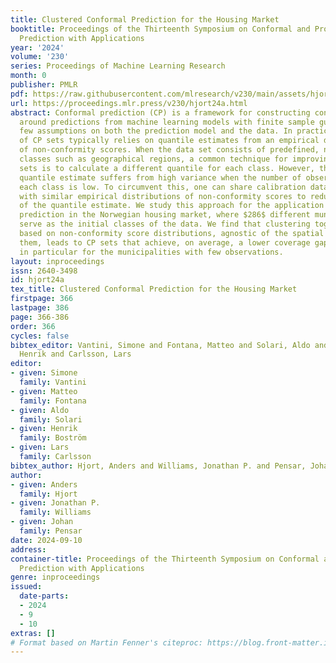```yaml
---
title: Clustered Conformal Prediction for the Housing Market
booktitle: Proceedings of the Thirteenth Symposium on Conformal and Probabilistic
  Prediction with Applications
year: '2024'
volume: '230'
series: Proceedings of Machine Learning Research
month: 0
publisher: PMLR
pdf: https://raw.githubusercontent.com/mlresearch/v230/main/assets/hjort24a/hjort24a.pdf
url: https://proceedings.mlr.press/v230/hjort24a.html
abstract: Conformal prediction (CP) is a framework for constructing confidence sets
  around predictions from machine learning models with finite sample guarantees with
  few assumptions on both the prediction model and the data. In practice, the construction
  of CP sets typically relies on quantile estimates from an empirical distribution
  of non-conformity scores. When the data set consists of predefined, non-overlapping
  classes such as geographical regions, a common technique for improving the confidence
  sets is to calculate a different quantile for each class. However, the classwise
  quantile estimate suffers from high variance when the number of observations in
  each class is low. To circumvent this, one can share calibration data between classes
  with similar empirical distributions of non-conformity scores to reduce the variance
  of the quantile estimate. We study this approach for the application of house price
  prediction in the Norwegian housing market, where $286$ different municipalities
  serve as the initial classes of the data. We find that clustering together municipalities
  based on non-conformity score distributions, agnostic of the spatial distance between
  them, leads to CP sets that achieve, on average, a lower coverage gap in each municipality,
  in particular for the municipalities with few observations.
layout: inproceedings
issn: 2640-3498
id: hjort24a
tex_title: Clustered Conformal Prediction for the Housing Market
firstpage: 366
lastpage: 386
page: 366-386
order: 366
cycles: false
bibtex_editor: Vantini, Simone and Fontana, Matteo and Solari, Aldo and Bostr\"{o}m,
  Henrik and Carlsson, Lars
editor:
- given: Simone
  family: Vantini
- given: Matteo
  family: Fontana
- given: Aldo
  family: Solari
- given: Henrik
  family: Boström
- given: Lars
  family: Carlsson
bibtex_author: Hjort, Anders and Williams, Jonathan P. and Pensar, Johan
author:
- given: Anders
  family: Hjort
- given: Jonathan P.
  family: Williams
- given: Johan
  family: Pensar
date: 2024-09-10
address:
container-title: Proceedings of the Thirteenth Symposium on Conformal and Probabilistic
  Prediction with Applications
genre: inproceedings
issued:
  date-parts:
  - 2024
  - 9
  - 10
extras: []
# Format based on Martin Fenner's citeproc: https://blog.front-matter.io/posts/citeproc-yaml-for-bibliographies/
---
```

